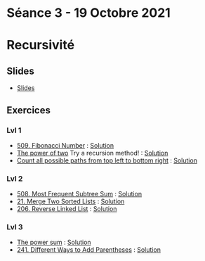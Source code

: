 # Séance 3 - 19 Octobre 2021
# Recursivité
## Slides
  - [Slides]()
## Exercices
### Lvl 1
  - [509. Fibonacci Number](https://leetcode.com/problems/fibonacci-number/) : [Solution](fibonacci-number.py)
  - [The power of two](https://leetcode.com/problems/power-of-two/submissions/) Try a recursion method! : [Solution](power-of-two.py)
  - [Count all possible paths from top left to bottom right](https://practice.geeksforgeeks.org/problems/count-all-possible-paths-from-top-left-to-bottom-right3011/1#) : [Solution](all-possible-paths.py)
### Lvl 2
  - [508. Most Frequent Subtree Sum](https://leetcode.com/problems/most-frequent-subtree-sum/) : [Solution](mostr-frequent-subtree-sum.py)
  - [21. Merge Two Sorted Lists](https://leetcode.com/problems/merge-two-sorted-lists/) : [Solution](merge-two-sorted-lists.py)
  - [206. Reverse Linked List](https://leetcode.com/problems/reverse-linked-list/) : [Solution](Reverse-Linked-List.py)
  
### Lvl 3
  - [The power sum](https://www.hackerrank.com/challenges/the-power-sum/problem) : [Solution](power-sum.py)
  - [241. Different Ways to Add Parentheses](https://leetcode.com/problems/different-ways-to-add-parentheses/) : [Solution](Different-Ways-to-Add-Parentheses.py)
